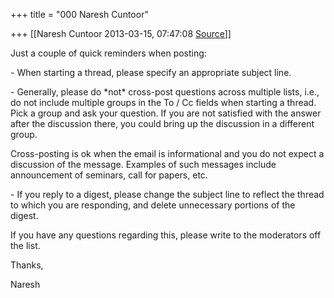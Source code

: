+++
title = "000 Naresh Cuntoor"

+++
[[Naresh Cuntoor	2013-03-15, 07:47:08 [Source](https://groups.google.com/g/samskrita/c/rtX3uit8M4U)]]



Just a couple of quick reminders when posting:  
  

\- When starting a thread, please specify an appropriate subject line.  
  

\- Generally, please do \*not\* cross-post questions across multiple lists, i.e., do not include multiple groups in the To / Cc fields when starting a thread. Pick a group and ask your question. If you are not satisfied with the answer after the discussion there, you could bring up the discussion in a different group.  
  
Cross-posting is ok when the email is informational and you do not expect a discussion of the message. Examples of such messages include announcement of seminars, call for papers, etc.  
  

\- If you reply to a digest, please change the subject line to reflect the thread to which you are responding, and delete unnecessary portions of the digest.  

  

If you have any questions regarding this, please write to the moderators off the list.  
  
  

Thanks,  

Naresh  

